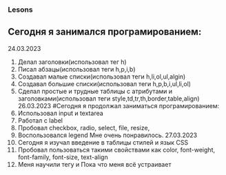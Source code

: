 ### Lesons
## Сегодня я занимался програмированием:
24.03.2023
1. Делал заголовки(использовал тег h)
2. Писал абзацы(использовал теги h,p,i,b)
3. Создавал малые списки(использовал теги h,li,ol,ul,algin)
4. Создавал большие списки(использовал теги h,p,b,i,ul,li,ol)
6. Сделал простые и трудные таблицы с атрибутами и заголовками(использовал теги style,td,tr,th,border,table,align)
26.03.2023
#Сегодня я продолжал заниматься програмированием:
1. Использовал input и textarea
2. Работал с label
3. Пробовал checkbox, radio, select, file, resize, 
4. Воспользовался legend
Мне очень понравилось.
27.03.2023
1. Сегодня я изучал введение в таблицы стилей и язык CSS
2. Пробовал пользоваться такими свойствами как color, font-weight, font-family, font-size, text-align
3. Меня научили тегу <span> и <lorem>
Пока что меня всё устраивает
